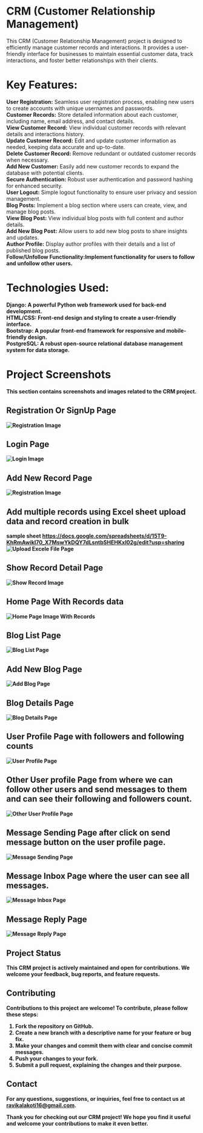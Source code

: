 # CRM (Customer Relationship Management)
This CRM (Customer Relationship Management) project is designed to efficiently manage customer records and interactions. It provides a user-friendly interface for businesses to maintain essential customer data, track interactions, and foster better relationships with their clients.

# Key Features:
<b>User Registration:</b> Seamless user registration process, enabling new users to create accounts with unique usernames and passwords.<br>
<b>Customer Records:</b> Store detailed information about each customer, including name, email address, and contact details.<br>
<b>View Customer Record:</b> View individual customer records with relevant details and interactions history.<br>
<b>Update Customer Record:</b> Edit and update customer information as needed, keeping data accurate and up-to-date.<br>
<b>Delete Customer Record:</b> Remove redundant or outdated customer records when necessary.<br>
<b>Add New Customer:</b> Easily add new customer records to expand the database with potential clients.<br>
<b>Secure Authentication:</b> Robust user authentication and password hashing for enhanced security.<br>
<b>User Logout:</b> Simple logout functionality to ensure user privacy and session management.<br>
<b>Blog Posts:</b> Implement a blog section where users can create, view, and manage blog posts.<br>
<b>View Blog Post:</b> View individual blog posts with full content and author details.<br>
<b>Add New Blog Post:</b> Allow users to add new blog posts to share insights and updates.<br>
<b>Author Profile:</b> Display author profiles with their details and a list of published blog posts.<br>
<b>Follow/Unfollow Functionality:Implement functionality for users to follow and unfollow other users.<br>

# Technologies Used:
<b>Django:</b> A powerful Python web framework used for back-end development.<br>
<b>HTML/CSS:</b> Front-end design and styling to create a user-friendly interface.<br>
<b>Bootstrap:</b> A popular front-end framework for responsive and mobile-friendly design.<br>
<b>PostgreSQL:</b> A robust open-source relational database management system for data storage.<br>

# Project Screenshots
This section contains screenshots and images related to the CRM project.

## Registration Or SignUp Page
![Registration Image](https://github.com/Ravikalakoti/CRM-App/blob/main/dcrm/Images/Screenshot%20from%202023-08-01%2014-09-04.png)

## Login Page
![Login Image](https://github.com/Ravikalakoti/CRM-App/blob/main/dcrm/Images/Screenshot%20from%202023-08-01%2014-08-51.png)

## Add New Record Page
![Registration Image](https://github.com/Ravikalakoti/CRM-App/blob/main/dcrm/Images/Screenshot%20from%202023-08-01%2014-08-37.png)

## Add multiple records using Excel sheet upload data and record creation in bulk
sample sheet https://docs.google.com/spreadsheets/d/15T9-KhRmAwikI70_X7MswYkDQY7dLsntbSHEHKxI02g/edit?usp=sharing
![Upload Excele File Page](https://github.com/Ravikalakoti/CRM-App/blob/main/dcrm/Images/import.png)

## Show Record Detail Page
![Show Record Image](https://github.com/Ravikalakoti/CRM-App/blob/main/dcrm/Images/Screenshot%20from%202023-08-01%2014-42-14.png)

## Home Page With Records data
![Home Page Image With Records](https://github.com/Ravikalakoti/CRM-App/blob/main/dcrm/Images/Screenshot%20from%202023-08-01%2014-42-29.png)

## Blog List Page
![Blog List Page](https://github.com/Ravikalakoti/CRM-App/blob/main/dcrm/Images/blog_list.png)

## Add New Blog Page
![Add Blog Page](https://github.com/Ravikalakoti/CRM-App/blob/main/dcrm/Images/add_blog.png)

## Blog Details Page
![Blog Details Page](https://github.com/Ravikalakoti/CRM-App/blob/main/dcrm/Images/blog_detail.png)

## User Profile Page with followers and following counts
![User Profile Page](https://github.com/Ravikalakoti/CRM-App/blob/main/dcrm/Images/self_profile.png)

## Other User profile Page from where we can follow other users and send messages to them and can see their following and followers count.
![Other User Profile Page](https://github.com/Ravikalakoti/CRM-App/blob/main/dcrm/Images/other_user.png)

## Message Sending Page after click on send message button on the user profile page.
![Message Sending Page](https://github.com/Ravikalakoti/CRM-App/blob/main/dcrm/Images/msg.png)

## Message Inbox Page where the user can see all messages.
![Message Inbox Page](https://github.com/Ravikalakoti/CRM-App/blob/main/dcrm/Images/inbox.png)

## Message Reply Page
![Message Reply Page](https://github.com/Ravikalakoti/CRM-App/blob/main/dcrm/Images/reply.png)
## Project Status
This CRM project is actively maintained and open for contributions. We welcome your feedback, bug reports, and feature requests.

## Contributing

Contributions to this project are welcome! To contribute, please follow these steps:

1. Fork the repository on GitHub.
2. Create a new branch with a descriptive name for your feature or bug fix.
3. Make your changes and commit them with clear and concise commit messages.
4. Push your changes to your fork.
5. Submit a pull request, explaining the changes and their purpose.

## Contact

For any questions, suggestions, or inquiries, feel free to contact us at ravikalakoti16@gmail.com.

Thank you for checking out our CRM project! We hope you find it useful and welcome your contributions to make it even better.

